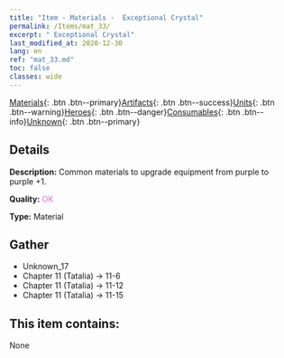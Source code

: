 ```yaml
---
title: "Item - Materials -  Exceptional Crystal"
permalink: /Items/mat_33/
excerpt: " Exceptional Crystal"
last_modified_at: 2020-12-30
lang: en
ref: "mat_33.md"
toc: false
classes: wide
---
```

 [Materials](/Items/){: .btn .btn--primary}[Artifacts](/Items/Artifacts/){: .btn .btn--success}[Units](/Items/Units/){: .btn .btn--warning}[Heroes](/Items/Heroes/){: .btn .btn--danger}[Consumables](/Items/Consumables/){: .btn .btn--info}[Unknown](/Items/Unknown/){: .btn .btn--primary}

## Details
 **Description:** Common materials to upgrade equipment from purple to purple +1.

 **Quality:** <span style="color: #DA70D6">OK</span>

 **Type:** Material

## Gather

*    Unknown_17 
*    Chapter 11 (Tatalia) -> 11-6 
*    Chapter 11 (Tatalia) -> 11-12 
*    Chapter 11 (Tatalia) -> 11-15 

## This item contains:

  None

